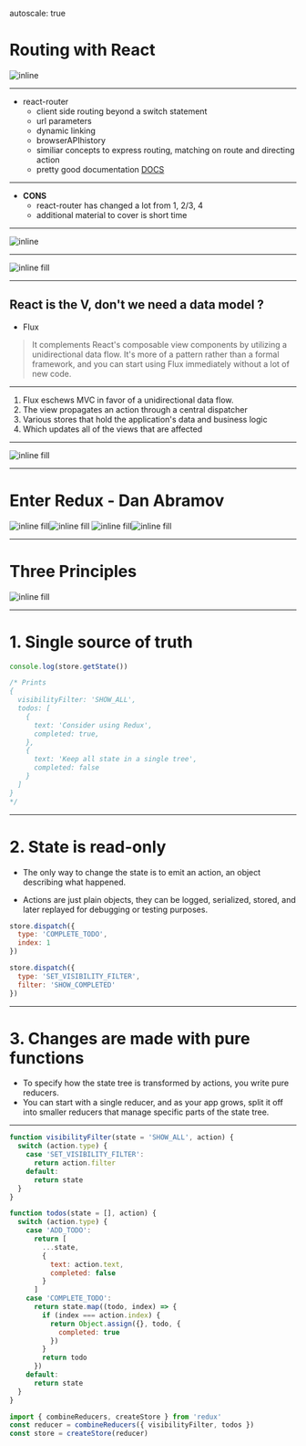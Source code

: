 autoscale: true

# Routing with React
![inline](https://i.ytimg.com/vi/ZurrLqWyRms/maxresdefault.jpg)

---

* react-router
  * client side routing beyond a switch statement
  * url parameters
  * dynamic linking
  * browserAPIhistory
  * similiar concepts to express routing, matching on route and directing action
  * pretty good documentation [DOCS](https://reacttraining.com/react-router/web/example/basic)

---

  * **CONS**
    * react-router has changed a lot from 1, 2/3, 4
    * additional material to cover is short time
    
---

![inline](https://cdn-images-1.medium.com/max/596/1*pMA2Srij3sJ_79xyqvzIrw.png)

---
![inline fill](https://i.ytimg.com/vi/DiLVAXlVYR0/maxresdefault.jpg)

---
## React is the V, don't we need a data model ?
* Flux

>  It complements React's composable view components by utilizing a unidirectional data flow. It's more of a pattern rather than a formal framework, and you can start using Flux immediately without a lot of new code.

---
1. Flux eschews MVC in favor of a unidirectional data flow.
2. The view propagates an action through a central dispatcher
3. Various stores that hold the application's data and business logic
4. Which updates all of the views that are affected

---

![inline fill](http://i942.photobucket.com/albums/ad261/szaranger/flux-simple-f8-diagram-explained-1300w.png)

---
# Enter Redux - Dan Abramov
![inline fill](https://d2eip9sf3oo6c2.cloudfront.net/instructors/avatars/000/000/032/bio/9VsY9i09.jpeg?1444932586)![inline fill](https://i.ytimg.com/vi/QvbsR77-VJw/maxresdefault.jpg)
![inline fill](http://az616578.vo.msecnd.net/files/2017/05/18/636307243128298924170874095_dumble2.jpg)![inline fill](https://i.ytimg.com/vi/n77lPqAe0rM/maxresdefault.jpg)

---
# Three Principles
![inline fill](https://media.giphy.com/media/3oD3YQjT2cSZTsy6Va/giphy.gif)

---
# 1. Single source of truth

```javascript
console.log(store.getState())

/* Prints
{
  visibilityFilter: 'SHOW_ALL',
  todos: [
    {
      text: 'Consider using Redux',
      completed: true,
    },
    {
      text: 'Keep all state in a single tree',
      completed: false
    }
  ]
}
*/
```

---
# 2. State is read-only
* The only way to change the state is to emit an action, an object describing what happened.

* Actions are just plain objects, they can be logged, serialized, stored, and later replayed for debugging or testing purposes.

```javascript
store.dispatch({
  type: 'COMPLETE_TODO',
  index: 1
})

store.dispatch({
  type: 'SET_VISIBILITY_FILTER',
  filter: 'SHOW_COMPLETED'
})
```

---
# 3. Changes are made with pure functions
* To specify how the state tree is transformed by actions, you write pure reducers.
* You can start with a single reducer, and as your app grows, split it off into smaller reducers that manage specific parts of the state tree.

---

```javascript
function visibilityFilter(state = 'SHOW_ALL', action) {
  switch (action.type) {
    case 'SET_VISIBILITY_FILTER':
      return action.filter
    default:
      return state
  }
}

function todos(state = [], action) {
  switch (action.type) {
    case 'ADD_TODO':
      return [
        ...state,
        {
          text: action.text,
          completed: false
        }
      ]
    case 'COMPLETE_TODO':
      return state.map((todo, index) => {
        if (index === action.index) {
          return Object.assign({}, todo, {
            completed: true
          })
        }
        return todo
      })
    default:
      return state
  }
}

import { combineReducers, createStore } from 'redux'
const reducer = combineReducers({ visibilityFilter, todos })
const store = createStore(reducer)
```

